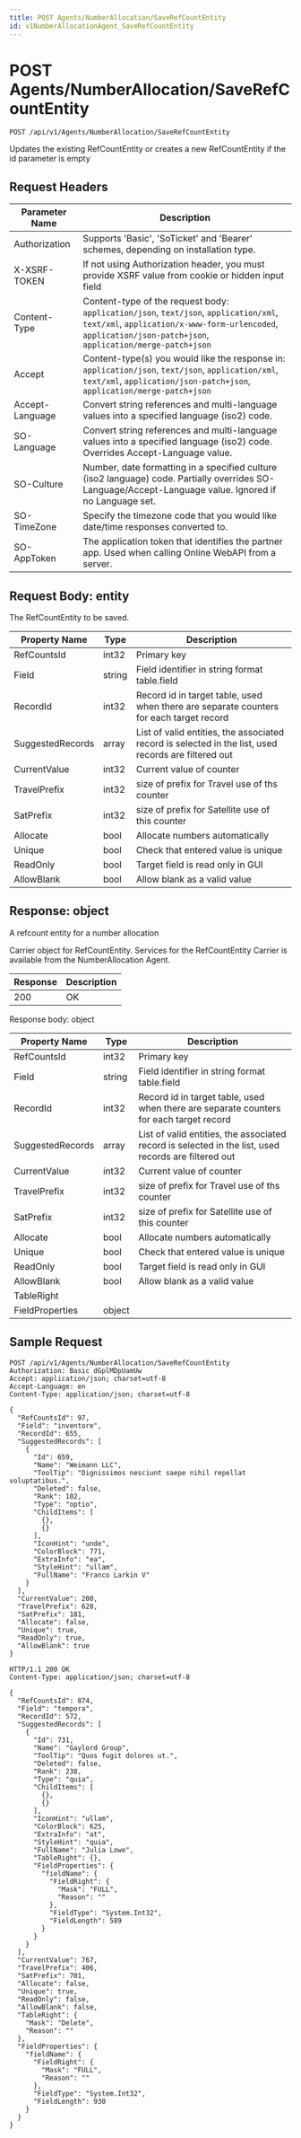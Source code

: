 ```yaml
---
title: POST Agents/NumberAllocation/SaveRefCountEntity
id: v1NumberAllocationAgent_SaveRefCountEntity
---
```


# POST Agents/NumberAllocation/SaveRefCountEntity

```http
POST /api/v1/Agents/NumberAllocation/SaveRefCountEntity
```

Updates the existing RefCountEntity or creates a new RefCountEntity if the id parameter is empty








## Request Headers

| Parameter Name | Description |
|----------------|-------------|
| Authorization  | Supports 'Basic', 'SoTicket' and 'Bearer' schemes, depending on installation type. |
| X-XSRF-TOKEN   | If not using Authorization header, you must provide XSRF value from cookie or hidden input field |
| Content-Type | Content-type of the request body: `application/json`, `text/json`, `application/xml`, `text/xml`, `application/x-www-form-urlencoded`, `application/json-patch+json`, `application/merge-patch+json` |
| Accept         | Content-type(s) you would like the response in: `application/json`, `text/json`, `application/xml`, `text/xml`, `application/json-patch+json`, `application/merge-patch+json` |
| Accept-Language | Convert string references and multi-language values into a specified language (iso2) code. |
| SO-Language | Convert string references and multi-language values into a specified language (iso2) code. Overrides Accept-Language value. |
| SO-Culture | Number, date formatting in a specified culture (iso2 language) code. Partially overrides SO-Language/Accept-Language value. Ignored if no Language set. |
| SO-TimeZone | Specify the timezone code that you would like date/time responses converted to. |
| SO-AppToken | The application token that identifies the partner app. Used when calling Online WebAPI from a server. |

## Request Body: entity  

The RefCountEntity to be saved. 

| Property Name | Type |  Description |
|----------------|------|--------------|
| RefCountsId | int32 | Primary key |
| Field | string | Field identifier in string format table.field |
| RecordId | int32 | Record id in target table, used when there are separate counters for each target record |
| SuggestedRecords | array | List of valid entities, the associated record is selected in the list, used records are filtered out |
| CurrentValue | int32 | Current value of counter |
| TravelPrefix | int32 | size of prefix for Travel use of ths counter |
| SatPrefix | int32 | size of prefix for Satellite use of this counter |
| Allocate | bool | Allocate numbers automatically |
| Unique | bool | Check that entered value is unique |
| ReadOnly | bool | Target field is read only in GUI |
| AllowBlank | bool | Allow blank  as a valid value |


## Response: object

A refcount entity for a number allocation



Carrier object for RefCountEntity.
Services for the RefCountEntity Carrier is available from the <see cref="T:SuperOffice.CRM.Services.INumberAllocationAgent">NumberAllocation Agent</see>.

| Response | Description |
|----------------|-------------|
| 200 | OK |

Response body: object

| Property Name | Type |  Description |
|----------------|------|--------------|
| RefCountsId | int32 | Primary key |
| Field | string | Field identifier in string format table.field |
| RecordId | int32 | Record id in target table, used when there are separate counters for each target record |
| SuggestedRecords | array | List of valid entities, the associated record is selected in the list, used records are filtered out |
| CurrentValue | int32 | Current value of counter |
| TravelPrefix | int32 | size of prefix for Travel use of ths counter |
| SatPrefix | int32 | size of prefix for Satellite use of this counter |
| Allocate | bool | Allocate numbers automatically |
| Unique | bool | Check that entered value is unique |
| ReadOnly | bool | Target field is read only in GUI |
| AllowBlank | bool | Allow blank  as a valid value |
| TableRight |  |  |
| FieldProperties | object |  |

## Sample Request

```http!
POST /api/v1/Agents/NumberAllocation/SaveRefCountEntity
Authorization: Basic dGplMDpUamUw
Accept: application/json; charset=utf-8
Accept-Language: en
Content-Type: application/json; charset=utf-8

{
  "RefCountsId": 97,
  "Field": "inventore",
  "RecordId": 655,
  "SuggestedRecords": [
    {
      "Id": 659,
      "Name": "Weimann LLC",
      "ToolTip": "Dignissimos nesciunt saepe nihil repellat voluptatibus.",
      "Deleted": false,
      "Rank": 102,
      "Type": "optio",
      "ChildItems": [
        {},
        {}
      ],
      "IconHint": "unde",
      "ColorBlock": 771,
      "ExtraInfo": "ea",
      "StyleHint": "ullam",
      "FullName": "Franco Larkin V"
    }
  ],
  "CurrentValue": 200,
  "TravelPrefix": 628,
  "SatPrefix": 181,
  "Allocate": false,
  "Unique": true,
  "ReadOnly": true,
  "AllowBlank": true
}
```

```http_
HTTP/1.1 200 OK
Content-Type: application/json; charset=utf-8

{
  "RefCountsId": 874,
  "Field": "tempora",
  "RecordId": 572,
  "SuggestedRecords": [
    {
      "Id": 731,
      "Name": "Gaylord Group",
      "ToolTip": "Quos fugit dolores ut.",
      "Deleted": false,
      "Rank": 238,
      "Type": "quia",
      "ChildItems": [
        {},
        {}
      ],
      "IconHint": "ullam",
      "ColorBlock": 625,
      "ExtraInfo": "at",
      "StyleHint": "quia",
      "FullName": "Julia Lowe",
      "TableRight": {},
      "FieldProperties": {
        "fieldName": {
          "FieldRight": {
            "Mask": "FULL",
            "Reason": ""
          },
          "FieldType": "System.Int32",
          "FieldLength": 589
        }
      }
    }
  ],
  "CurrentValue": 767,
  "TravelPrefix": 406,
  "SatPrefix": 701,
  "Allocate": false,
  "Unique": true,
  "ReadOnly": false,
  "AllowBlank": false,
  "TableRight": {
    "Mask": "Delete",
    "Reason": ""
  },
  "FieldProperties": {
    "fieldName": {
      "FieldRight": {
        "Mask": "FULL",
        "Reason": ""
      },
      "FieldType": "System.Int32",
      "FieldLength": 930
    }
  }
}
```